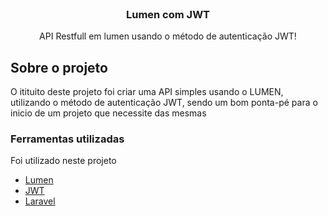 <br />
<p align="center">

  <h3 align="center">Lumen com JWT</h3>

  <p align="center">
    API Restfull em lumen usando o método de autenticação JWT!
    <br />
  </p>
</p>

## Sobre o projeto

  <p>O itituito deste projeto foi criar uma API simples usando o LUMEN, utilizando o método de autenticação JWT, sendo um bom ponta-pé para o inicio de um projeto que necessite das mesmas<p>

### Ferramentas utilizadas

  Foi utilizado neste projeto 
* [Lumen](https://lumen.laravel.com/)
* [JWT](https://jwt.io/)
* [Laravel](https://laravel.com)
